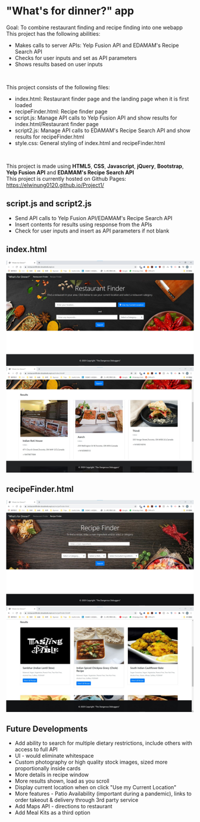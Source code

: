 # "What's for dinner?" app
Goal: To combine restaurant finding and recipe finding into one webapp <br>
This project has the following abilities:
- Makes calls to server APIs: Yelp Fusion API and EDAMAM's Recipe Search API
- Checks for user inputs and set as API parameters
- Shows results based on user inputs

<br>

This project consists of the following files:
- index.html: Restaurant finder page and the landing page when it is first loaded
- recipeFinder.html: Recipe finder page
- script.js: Manage API calls to Yelp Fusion API and show results for index.html/Restaurant finder page
- script2.js: Manage API calls to EDAMAM's Recipe Search API and show results for recipeFinder.html
- style.css: General styling of index.html and recipeFinder.html

<br>

This project is made using **HTML5**, **CSS**, **Javascript**, **jQuery**, **Bootstrap**, **Yelp Fusion API** and **EDAMAM's Recipe Search API** <br>
This project is currently hosted on Github Pages: https://elwinung0120.github.io/Project1/<br>

## script.js and script2.js
- Send API calls to Yelp Fusion API/EDAMAM's Recipe Search API
- Insert contents for results using response from the APIs
- Check for user inputs and insert as API parameters if not blank

## index.html
<img src="./img/readme/index.jpg" alt="Restaurant finder overview" style="margin-left: auto; margin-right: auto" />
<img src="./img/readme/index_results.jpg" alt="Restaurant finder results overview" style="margin-left: auto; margin-right: auto" />

## recipeFinder.html
<img src="./img/readme/recipeFinder.jpg" alt="Recipe finder overview" style="margin-left: auto; margin-right: auto" />
<img src="./img/readme/recipeFinder_results.jpg" alt="Recipe finder results overview" style="margin-left: auto; margin-right: auto" />

## Future Developments
- Add ability to search for multiple dietary restrictions, include others with access to full API
- UI - would eliminate whitespace
- Custom photography or high quality stock images, sized more proportionally inside cards
- More details in recipe window
- More results shown, load as you scroll
- Display current location when on click "Use my Current Location"
- More features - Patio Availability (important during a pandemic), links to order takeout & delivery through 3rd party service
- Add Maps API - directions to restaurant
- Add Meal Kits as a third option
